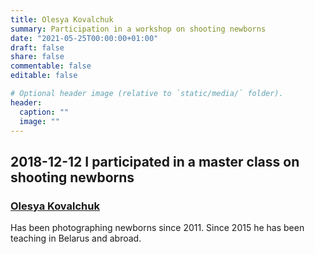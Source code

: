 ```yaml
---
title: Olesya Kovalchuk
summary: Participation in a workshop on shooting newborns
date: "2021-05-25T00:00:00+01:00"
draft: false
share: false
commentable: false
editable: false

# Optional header image (relative to `static/media/` folder).
header:
  caption: ""
  image: ""
---
```

## 2018-12-12 I participated in a master class on shooting newborns
### [Olesya Kovalchuk](https://ok-academy.ru/newbornphoto)
Has been photographing newborns since 2011. Since 2015 he has been teaching in Belarus and abroad.